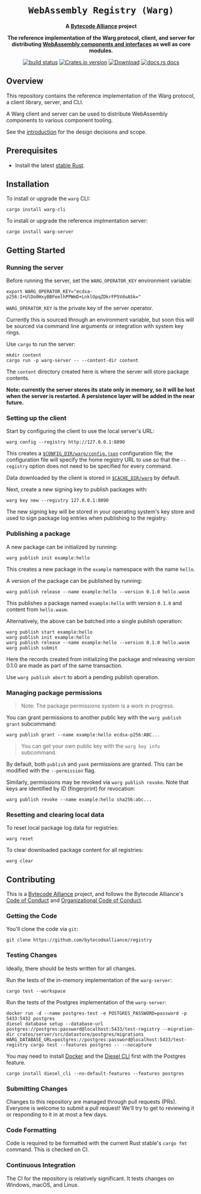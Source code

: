 <div align="center">
  <h1><code>WebAssembly Registry (Warg)</code></h1>

<strong>A <a href="https://bytecodealliance.org/">Bytecode Alliance</a> project</strong>

  <p>
    <strong>The reference implementation of the Warg protocol, client, and server for distributing <a href="https://github.com/WebAssembly/component-model/">WebAssembly components and interfaces</a> as well as core modules.</strong>
  </p>

  <p>
    <a href="https://github.com/bytecodealliance/registry/actions/workflows/main.yml"><img src="https://github.com/bytecodealliance/registry/actions/workflows/main.yml/badge.svg" alt="build status" /></a>
    <a href="https://crates.io/crates/warg-cli"><img src="https://img.shields.io/crates/v/warg-cli.svg?style=flat-square" alt="Crates.io version" /></a>
    <a href="https://crates.io/crates/warg-cli"><img src="https://img.shields.io/crates/d/warg-cli.svg?style=flat-square" alt="Download" /></a>
    <a href="https://docs.rs/warg-client/latest/warg_client/"><img src="https://img.shields.io/badge/docs-latest-blue.svg?style=flat-square" alt="docs.rs docs" /></a>
  </p>
</div>

## Overview

This repository contains the reference implementation of the Warg protocol, a client library,
server, and CLI.

A Warg client and server can be used to distribute WebAssembly components to
various component tooling.

See the [introduction](docs/README.md) for the design decisions and scope.

## Prerequisites

- Install the latest [stable Rust](https://www.rust-lang.org/tools/install).

## Installation

To install or upgrade the `warg` CLI:
```
cargo install warg-cli
```

To install or upgrade the reference implmentation server:
```
cargo install warg-server
```


## Getting Started

### Running the server

Before running the server, set the `WARG_OPERATOR_KEY` environment
variable:

```
export WARG_OPERATOR_KEY="ecdsa-p256:I+UlDo0HxyBBFeelhPPWmD+LnklOpqZDkrFP5VduASk="
```

`WARG_OPERATOR_KEY` is the private key of the server operator.

Currently this is sourced through an environment variable, but soon this will 
be sourced via command line arguments or integration with system key rings.

Use `cargo` to run the server:

```
mkdir content
cargo run -p warg-server -- --content-dir content
```

The `content` directory created here is where the server will store package 
contents.

**Note: currently the server stores its state only in memory, so it will be 
lost when the server is restarted. A persistence layer will be added in the 
near future.**

### Setting up the client

Start by configuring the client to use the local server's URL:

```
warg config --registry http://127.0.0.1:8090
```

This creates a [`$CONFIG_DIR/warg/config.json`][config_dir] configuration file; 
the configuration file will specify the home registry URL to use so that the
`--registry` option does not need to be specified for every command.

Data downloaded by the client is stored in [`$CACHE_DIR/warg`][cache_dir] by 
default.

Next, create a new signing key to publish packages with:

```
warg key new --registry 127.0.0.1:8090
```

The new signing key will be stored in your operating system's key store and
used to sign package log entries when publishing to the registry.

[config_dir]: https://docs.rs/dirs/5.0.0/dirs/fn.config_dir.html
[cache_dir]: https://docs.rs/dirs/5.0.0/dirs/fn.cache_dir.html

### Publishing a package

A new package can be initialized by running:

```
warg publish init example:hello
```

This creates a new package in the `example` namespace with the name `hello`.

A version of the package can be published by running:

```
warg publish release --name example:hello --version 0.1.0 hello.wasm
```

This publishes a package named `example:hello` with version `0.1.0` and content from 
`hello.wasm`.

Alternatively, the above can be batched into a single publish operation:

```
warg publish start example:hello
warg publish init example:hello
warg publish release --name example:hello --version 0.1.0 hello.wasm
warg publish submit
```

Here the records created from initializing the package and releasing version
0.1.0 are made as part of the same transaction.

Use `warg publish abort` to abort a pending publish operation.

### Managing package permissions

> Note: The package permissions system is a work in progress.

You can grant permissions to another public key with the `warg publish grant` subcommand:

```
warg publish grant --name example:hello ecdsa-p256:ABC...
```

> You can get your own public key with the `warg key info` subcommand.

By default, both `publish` and `yank` permissions are granted. This can be modified with the `--permission` flag.

Similarly, permissions may be revoked via `warg publish revoke`. Note that
keys are identified by ID (fingerprint) for revocation:

```
warg publish revoke --name example:hello sha256:abc...
```

### Resetting and clearing local data

To reset local package log data for registries:
```
warg reset
```

To clear downloaded package content for all registries:
```
warg clear
```


## Contributing

This is a [Bytecode Alliance](https://bytecodealliance.org/) project, and
follows the Bytecode Alliance's [Code of Conduct](CODE_OF_CONDUCT.md) and
[Organizational Code of Conduct](ORG_CODE_OF_CONDUCT.md).

### Getting the Code

You'll clone the code via `git`:

```
git clone https://github.com/bytecodealliance/registry
```

### Testing Changes

Ideally, there should be tests written for all changes.

Run the tests of the in-memory implementation of the `warg-server`:

```
cargo test --workspace
```

Run the tests of the Postgres implementation of the `warg-server`:

```
docker run -d --name postgres-test -e POSTGRES_PASSWORD=password -p 5433:5432 postgres
diesel database setup --database-url postgres://postgres:password@localhost:5433/test-registry --migration-dir crates/server/src/datastore/postgres/migrations
WARG_DATABASE_URL=postgres://postgres:password@localhost:5433/test-registry cargo test --features postgres -- --nocapture
```

You may need to install [Docker](https://www.docker.com/get-started/) and the
[Diesel CLI](https://diesel.rs/guides/getting-started) first with the Postgres feature.

```
cargo install diesel_cli --no-default-features --features postgres
```


### Submitting Changes

Changes to this repository are managed through pull requests (PRs). Everyone
is welcome to submit a pull request! We'll try to get to reviewing it or
responding to it in at most a few days.

### Code Formatting

Code is required to be formatted with the current Rust stable's `cargo fmt`
command. This is checked on CI.

### Continuous Integration

The CI for the repository is relatively significant. It tests changes on
Windows, macOS, and Linux.
